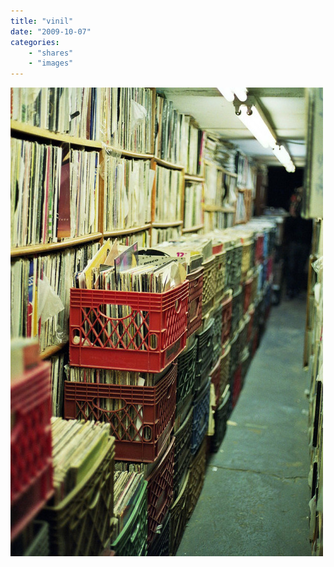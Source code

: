 ```yaml
---
title: "vinil"
date: "2009-10-07"
categories:
    - "shares"
    - "images"
---
```


![](tumblr_kr0pf8iohl1qzwhoto1_500.jpg "(via [ideiasdenada](http://ideiasdenada.tumblr.com/))")
